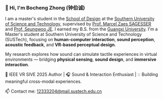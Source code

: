 ### 👋 Hi, I'm Bocheng Zhong (钟伯诚)

I am a master's student in the [School of Design](https://designschool.sustech.edu.cn/en) at the [Southern University of Science and Technology](https://www.sustech.edu.cn/en/), supervised by [Prof. Marcel Zaes SAGESSER](https://soundstudiesgroup.net/marcel-zaes-sagesser) and [Prof. Seungwoo JE](https://www.seungwooje.com/). I earned my B.S. from the [Guangxi University](https://www.gxu.edu.cn/). I'm a Master's student at Southern University of Science and Technology (SUSTech), focusing on **human-computer interaction**, **sound perception**, **acoustic feedback**, and **VR-based perceptual design**.  

My research explores how sound can simulate tactile experiences in virtual environments — bridging **physical sensing**, **sound design**, and **immersive interaction**.  

🔬 IEEE VR SIVE 2025 Author | 🎧 Sound & Interaction Enthusiast | 💡 Building meaningful cross-modal experiences.

📫 Contact me: 12333204@mail.sustech.edu.cn
